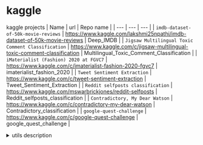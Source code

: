 # kaggle
kaggle projects
| Name | url | Repo name |
| --- | --- | --- |
| `imdb-dataset-of-50k-movie-reviews` | https://www.kaggle.com/lakshmi25npathi/imdb-dataset-of-50k-movie-reviews | Deep_IMDB |
| `Jigsaw Multilingual Toxic Comment Classification` | https://www.kaggle.com/c/jigsaw-multilingual-toxic-comment-classification | Multilingual_Toxic_Comment_Classification |
| `iMaterialist (Fashion) 2020 at FGVC7` | https://www.kaggle.com/c/imaterialist-fashion-2020-fgvc7 | imaterialist_fashion_2020 |
| `Tweet Sentiment Extraction` | https://www.kaggle.com/c/tweet-sentiment-extraction | Tweet_Sentiment_Extraction |
| `Reddit selfposts classification` | https://www.kaggle.com/mswarbrickjones/reddit-selfposts | Reddit_selfposts_classification |
| `Contradictory, My Dear Watson` | https://www.kaggle.com/c/contradictory-my-dear-watson | Contradictory_classification |
| `google-quest-challenge` | https://www.kaggle.com/c/google-quest-challenge | google_quest_challenge |


<details>
<summary>utils description</summary>

+ setup.py
    + set_TPU: config TPU for tensorflow
    + methdispatch: Adjustment of @singledispatchmethod usage to a python version lower than 3.8.
+ text.py
    + clean_text: Clean the text
    + create_tfds_dataset: create tfds dataset
    + textAugmentation: perform text augmentation
        + get_most_similar: get most similar words
        + get_MLM: return mask language model output (for example 'This is <mask> cool' -> 'This is pretty cool')
        + get_synonym: return the synonym of a word
        + get_translation: translate text using google API
+ text_models.py
    + BertInputs: create a BERT inputs
    + XLNetInputs: create a XLNet inputs and build a model
+ vision.py
    + refine_masks: refine the mask to avoid overlapping
    + resize_image: resize the image by the config settigs